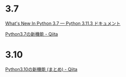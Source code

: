 # 3.7

[What's New In Python 3.7 — Python 3.11.3 ドキュメント](https://docs.python.org/ja/3/whatsnew/3.7.html)


[Python3.7の新機能 - Qiita](https://qiita.com/ksato9700/items/35a0bdc04693b3b09757)


# 3.10

[Python3.10の新機能 (まとめ) - Qiita](https://qiita.com/ksato9700/items/2cd85bec2ae4c1785238)

